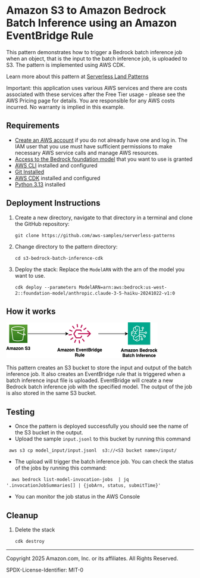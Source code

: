 # Amazon S3 to Amazon Bedrock Batch Inference using an Amazon EventBridge Rule

This pattern demonstrates how to trigger a Bedrock batch inference job when an object, that is the input to the batch inference job, is uploaded to S3. The pattern is implemented using AWS CDK.

Learn more about this pattern at [Serverless Land Patterns](https://serverlessland.com/patterns/s3-eventbridge-bedrock-batch-cdk)

Important: this application uses various AWS services and there are costs associated with these services after the Free Tier usage - please see the AWS Pricing page for details. You are responsible for any AWS costs incurred. No warranty is implied in this example.

## Requirements

- [Create an AWS account](https://portal.aws.amazon.com/gp/aws/developer/registration/index.html) if you do not already have one and log in. The IAM user that you use must have sufficient permissions to make necessary AWS service calls and manage AWS resources.
- [Access to the Bedrock foundation model](https://docs.aws.amazon.com/bedrock/latest/userguide/model-access-modify.html) that you want to use is granted 
- [AWS CLI](https://docs.aws.amazon.com/cli/latest/userguide/install-cliv2.html) installed and configured
- [Git Installed](https://git-scm.com/book/en/v2/Getting-Started-Installing-Git)
- [AWS CDK](https://docs.aws.amazon.com/cdk/latest/guide/cli.html) installed and configured
- [Python 3.13](https://www.python.org/downloads/) installed

## Deployment Instructions

1. Create a new directory, navigate to that directory in a terminal and clone the GitHub repository:
    ```shell
    git clone https://github.com/aws-samples/serverless-patterns
    ```
2. Change directory to the pattern directory:
    ```shell
    cd s3-bedrock-batch-inference-cdk
    ```
3. Deploy the stack:
   Replace the `ModelARN` with the arn of the model you want to use.
   ```shell
   cdk deploy --parameters ModelARN=arn:aws:bedrock:us-west-2::foundation-model/anthropic.claude-3-5-haiku-20241022-v1:0
   ```

## How it works
![End to End Architecture](images/architecture.png)

This pattern creates an S3 bucket to store the input and output of the batch inference job. It also creates an EventBridge rule that is triggered when a batch inference input file is uploaded. EventBridge will create a new Bedrock batch inference job with the specified model. The output of the job is also stored in the same S3 bucket.

## Testing
 - Once the pattern is deployed successfully you should see the name of the S3 bucket in the output.
 - Upload the sample `input.jsonl` to this bucket by running this command
   
  ```shell
   aws s3 cp model_input/input.jsonl  s3://<S3 bucket name>/input/
   ```

 - The upload will trigger the batch inference job. You can check the status of the jobs by running this command:
```shell
  aws bedrock list-model-invocation-jobs  | jq '.invocationJobSummaries[] | {jobArn, status, submitTime}'

```

 - You can monitor the job status in the AWS Console

## Cleanup

1. Delete the stack
   ```bash
   cdk destroy
   ```

---

Copyright 2025 Amazon.com, Inc. or its affiliates. All Rights Reserved.

SPDX-License-Identifier: MIT-0
